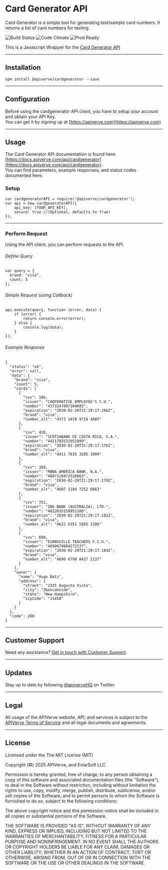 Card Generator API
============

Card Generator is a simple tool for generating test/sample card numbers. It returns a list of card numbers for testing.

![Build Status](https://img.shields.io/badge/build-passing-green)
![Code Climate](https://img.shields.io/badge/maintainability-B-purple)
![Prod Ready](https://img.shields.io/badge/production-ready-blue)

This is a Javascript Wrapper for the [Card Generator API](https://apiverve.com/marketplace/api/cardgenerator)

---

## Installation
	npm install @apiverve/cardgenerator --save

---

## Configuration

Before using the cardgenerator API client, you have to setup your account and obtain your API Key.  
You can get it by signing up at [https://apiverve.com](https://apiverve.com)

---

## Usage

The Card Generator API documentation is found here: [https://docs.apiverve.com/api/cardgenerator](https://docs.apiverve.com/api/cardgenerator).  
You can find parameters, example responses, and status codes documented here.

### Setup

```
var cardgeneratorAPI = require('@apiverve/cardgenerator');
var api = new cardgeneratorAPI({
    api_key: [YOUR_API_KEY],
    secure: true //(Optional, defaults to true)
});
```

---


### Perform Request
Using the API client, you can perform requests to the API.

###### Define Query

```
var query = {
  brand: "visa",
  count: 5
};
```

###### Simple Request (using Callback)

```
api.execute(query, function (error, data) {
    if (error) {
        return console.error(error);
    } else {
        console.log(data);
    }
});
```

###### Example Response

```
{
  "status": "ok",
  "error": null,
  "data": {
    "brand": "visa",
    "count": 5,
    "cards": [
      {
        "cvv": 186,
        "issuer": "COOPERATIVE EMPLOYEE'S C.U.",
        "number": "4373147897184685",
        "expiration": "2030-02-20T21:29:17.166Z",
        "brand": "visa",
        "number_alt": "4373 1478 9718 4685"
      },
      {
        "cvv": 428,
        "issuer": "SCOTIABANK DE COSTA RICA, S.A.",
        "number": "4411783532951999",
        "expiration": "2030-02-20T21:29:17.176Z",
        "brand": "visa",
        "number_alt": "4411 7835 3295 1999"
      },
      {
        "cvv": 389,
        "issuer": "MBNA AMERICA BANK, N.A.",
        "number": "4607118472526663",
        "expiration": "2030-02-20T21:29:17.179Z",
        "brand": "visa",
        "number_alt": "4607 1184 7252 6663"
      },
      {
        "cvv": 751,
        "issuer": "ING BANK (AUSTRALIA), LTD.",
        "number": "4622635158951106",
        "expiration": "2030-02-20T21:29:17.181Z",
        "brand": "visa",
        "number_alt": "4622 6351 5895 1106"
      },
      {
        "cvv": 600,
        "issuer": "EVANSVILLE TEACHERS F.C.U.",
        "number": "4690679884272137",
        "expiration": "2030-02-20T21:29:17.184Z",
        "brand": "visa",
        "number_alt": "4690 6798 8427 2137"
      }
    ],
    "owner": {
      "name": "Hugo Batz",
      "address": {
        "street": "2335 Augusta Vista",
        "city": "Zboncakside",
        "state": "New Hampshire",
        "zipCode": "11458"
      }
    }
  },
  "code": 200
}
```

---

## Customer Support

Need any assistance? [Get in touch with Customer Support](https://apiverve.com/contact).

---

## Updates
Stay up to date by following [@apiverveHQ](https://twitter.com/apiverveHQ) on Twitter.

---

## Legal

All usage of the APIVerve website, API, and services is subject to the [APIVerve Terms of Service](https://apiverve.com/terms) and all legal documents and agreements.

---

## License
Licensed under the The MIT License (MIT)

Copyright (&copy;) 2025 APIVerve, and EvlarSoft LLC

Permission is hereby granted, free of charge, to any person obtaining a copy of this software and associated documentation files (the "Software"), to deal in the Software without restriction, including without limitation the rights to use, copy, modify, merge, publish, distribute, sublicense, and/or sell copies of the Software, and to permit persons to whom the Software is furnished to do so, subject to the following conditions:

The above copyright notice and this permission notice shall be included in all copies or substantial portions of the Software.

THE SOFTWARE IS PROVIDED "AS IS", WITHOUT WARRANTY OF ANY KIND, EXPRESS OR IMPLIED, INCLUDING BUT NOT LIMITED TO THE WARRANTIES OF MERCHANTABILITY, FITNESS FOR A PARTICULAR PURPOSE AND NONINFRINGEMENT. IN NO EVENT SHALL THE AUTHORS OR COPYRIGHT HOLDERS BE LIABLE FOR ANY CLAIM, DAMAGES OR OTHER LIABILITY, WHETHER IN AN ACTION OF CONTRACT, TORT OR OTHERWISE, ARISING FROM, OUT OF OR IN CONNECTION WITH THE SOFTWARE OR THE USE OR OTHER DEALINGS IN THE SOFTWARE.